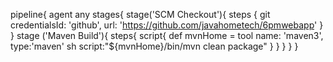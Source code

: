 pipeline{
  agent any
  stages{
      stage('SCM Checkout'){
	  steps {
	  git credentialsId: 'github', url: 'https://github.com/javahometech/6pmwebapp' 
	  }
	  }
	  stage ('Maven Build'){
	  steps{
	  script{
	  def mvnHome = tool name: 'maven3', type:'maven'
	  sh script:"${mvnHome}/bin/mvn clean package"
	  }
	  }
	  }
	  }
	  }
